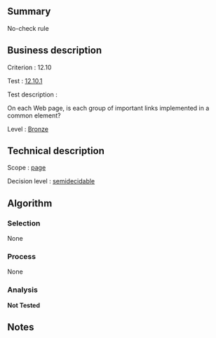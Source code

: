 ## Summary

No-check rule

## Business description

Criterion : 12.10

Test : [12.10.1](http://www.accessiweb.org/index.php/accessiweb-22-english-version.html#test-12-10-1)

Test description :

On each Web page, is each group of important links implemented in a
common element?

Level : [Bronze](/en/category/rules-design/accessiweb-11/level/bronze)

## Technical description

Scope : [page](/en/category/rules-design/accessiweb-11/scope/page)

Decision level :
[semidecidable](/en/category/rules-design/accessiweb-11/decision-level/semidecidable)

## Algorithm

### Selection

None

### Process

None

### Analysis

**Not Tested**

## Notes


